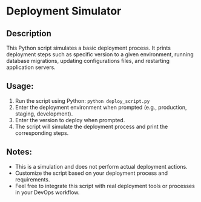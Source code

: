 # Deployment Simulator

## Description
This Python script simulates a basic deployment process. It prints deployment steps such as specific version to a given environment, running database migrations, updating configurations files, and restarting application servers.

## Usage:
1. Run the script using Python: `python deploy_script.py`
2. Enter the deployment environment when prompted (e.g., production, staging, development).
3. Enter the version to deploy when prompted.
4. The script will simulate the deployment process and print the corresponding steps.

## Notes:
- This is a simulation and does not perform actual deployment actions.
- Customize the script based on your deployment process and requirements.
- Feel free to integrate this script with real deployment tools or processes in your DevOps workflow.